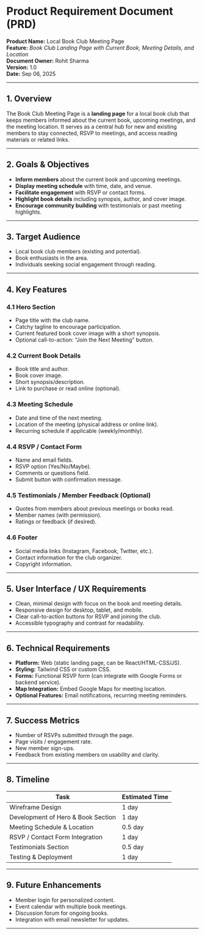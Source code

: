 

# **Product Requirement Document (PRD)**

**Product Name:** Local Book Club Meeting Page  
**Feature:** *Book Club Landing Page with Current Book, Meeting Details, and Location*  
**Document Owner:** Rohit Sharma  
**Version:** 1.0  
**Date:** Sep 06, 2025

---

## 1. **Overview**

The Book Club Meeting Page is a **landing page** for a local book club that keeps members informed about the current book, upcoming meetings, and the meeting location. It serves as a central hub for new and existing members to stay connected, RSVP to meetings, and access reading materials or related links.

---

## 2. **Goals & Objectives**

* **Inform members** about the current book and upcoming meetings.
* **Display meeting schedule** with time, date, and venue.
* **Facilitate engagement** with RSVP or contact forms.
* **Highlight book details** including synopsis, author, and cover image.
* **Encourage community building** with testimonials or past meeting highlights.

---

## 3. **Target Audience**

* Local book club members (existing and potential).
* Book enthusiasts in the area.
* Individuals seeking social engagement through reading.

---

## 4. **Key Features**

### 4.1 Hero Section

* Page title with the club name.
* Catchy tagline to encourage participation.
* Current featured book cover image with a short synopsis.
* Optional call-to-action: “Join the Next Meeting” button.

### 4.2 Current Book Details

* Book title and author.
* Book cover image.
* Short synopsis/description.
* Link to purchase or read online (optional).

### 4.3 Meeting Schedule

* Date and time of the next meeting.
* Location of the meeting (physical address or online link).
* Recurring schedule if applicable (weekly/monthly).

### 4.4 RSVP / Contact Form

* Name and email fields.
* RSVP option (Yes/No/Maybe).
* Comments or questions field.
* Submit button with confirmation message.

### 4.5 Testimonials / Member Feedback (Optional)

* Quotes from members about previous meetings or books read.
* Member names (with permission).
* Ratings or feedback (if desired).

### 4.6 Footer

* Social media links (Instagram, Facebook, Twitter, etc.).
* Contact information for the club organizer.
* Copyright information.

---

## 5. **User Interface / UX Requirements**

* Clean, minimal design with focus on the book and meeting details.
* Responsive design for desktop, tablet, and mobile.
* Clear call-to-action buttons for RSVP and joining the club.
* Accessible typography and contrast for readability.

---

## 6. **Technical Requirements**

* **Platform:** Web (static landing page, can be React/HTML-CSS/JS).
* **Styling:** Tailwind CSS or custom CSS.
* **Forms:** Functional RSVP form (can integrate with Google Forms or backend service).
* **Map Integration:** Embed Google Maps for meeting location.
* **Optional Features:** Email notifications, recurring meeting reminders.

---

## 7. **Success Metrics**

* Number of RSVPs submitted through the page.
* Page visits / engagement rate.
* New member sign-ups.
* Feedback from existing members on usability and clarity.

---

## 8. **Timeline**

| Task                               | Estimated Time |
| ---------------------------------- | -------------- |
| Wireframe Design                   | 1 day          |
| Development of Hero & Book Section | 1 day          |
| Meeting Schedule & Location        | 0.5 day        |
| RSVP / Contact Form Integration    | 1 day          |
| Testimonials Section               | 0.5 day        |
| Testing & Deployment               | 1 day          |

---

## 9. **Future Enhancements**

* Member login for personalized content.
* Event calendar with multiple book meetings.
* Discussion forum for ongoing books.
* Integration with email newsletter for updates.

---


